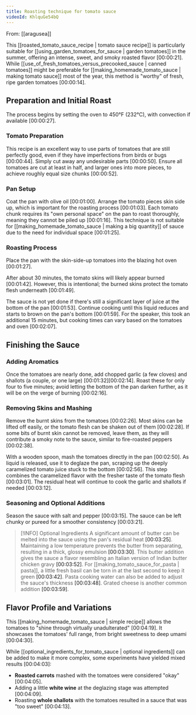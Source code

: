 ```yaml
---
title: Roasting technique for tomato sauce
videoId: KhlquGe54bQ
---
```


From: [[aragusea]] <br/> 

This [[roasted_tomato_sauce_recipe | tomato sauce recipe]] is particularly suitable for [[using_garden_tomatoes_for_sauce | garden tomatoes]] in the summer, offering an intense, sweet, and smoky roasted flavor <a class="yt-timestamp" data-t="00:00:21">[00:00:21]</a>. While [[use_of_fresh_tomatoes_versus_precooked_sauce | canned tomatoes]] might be preferable for [[making_homemade_tomato_sauce | making tomato sauce]] most of the year, this method is "worthy" of fresh, ripe garden tomatoes <a class="yt-timestamp" data-t="00:00:14">[00:00:14]</a>.

## Preparation and Initial Roast

The process begins by setting the oven to 450°F (232°C), with convection if available <a class="yt-timestamp" data-t="00:00:27">[00:00:27]</a>.

### Tomato Preparation
This recipe is an excellent way to use parts of tomatoes that are still perfectly good, even if they have imperfections from birds or bugs <a class="yt-timestamp" data-t="00:00:44">[00:00:44]</a>. Simply cut away any undesirable parts <a class="yt-timestamp" data-t="00:00:50">[00:00:50]</a>. Ensure all tomatoes are cut at least in half, and larger ones into more pieces, to achieve roughly equal size chunks <a class="yt-timestamp" data-t="00:00:52">[00:00:52]</a>.

### Pan Setup
Coat the pan with olive oil <a class="yt-timestamp" data-t="00:01:00">[00:01:00]</a>. Arrange the tomato pieces skin side up, which is important for the roasting process <a class="yt-timestamp" data-t="00:01:03">[00:01:03]</a>. Each tomato chunk requires its "own personal space" on the pan to roast thoroughly, meaning they cannot be piled up <a class="yt-timestamp" data-t="00:01:16">[00:01:16]</a>. This technique is not suitable for [[making_homemade_tomato_sauce | making a big quantity]] of sauce due to the need for individual space <a class="yt-timestamp" data-t="00:01:25">[00:01:25]</a>.

### Roasting Process
Place the pan with the skin-side-up tomatoes into the blazing hot oven <a class="yt-timestamp" data-t="00:01:27">[00:01:27]</a>.

After about 30 minutes, the tomato skins will likely appear burned <a class="yt-timestamp" data-t="00:01:42">[00:01:42]</a>. However, this is intentional; the burned skins protect the tomato flesh underneath <a class="yt-timestamp" data-t="00:01:49">[00:01:49]</a>.

The sauce is not yet done if there's still a significant layer of juice at the bottom of the pan <a class="yt-timestamp" data-t="00:01:53">[00:01:53]</a>. Continue cooking until this liquid reduces and starts to brown on the pan's bottom <a class="yt-timestamp" data-t="00:01:59">[00:01:59]</a>. For the speaker, this took an additional 15 minutes, but cooking times can vary based on the tomatoes and oven <a class="yt-timestamp" data-t="00:02:07">[00:02:07]</a>.

## Finishing the Sauce

### Adding Aromatics
Once the tomatoes are nearly done, add chopped garlic (a few cloves) and shallots (a couple, or one large) <a class="yt-timestamp" data-t="00:01:32">[00:01:32]</a><a class="yt-timestamp" data-t="00:02:14">[00:02:14]</a>. Roast these for only four to five minutes; avoid letting the bottom of the pan darken further, as it will be on the verge of burning <a class="yt-timestamp" data-t="00:02:16">[00:02:16]</a>.

### Removing Skins and Mashing
Remove the burnt skins from the tomatoes <a class="yt-timestamp" data-t="00:02:26">[00:02:26]</a>. Most skins can be lifted off easily, or the tomato flesh can be shaken out of them <a class="yt-timestamp" data-t="00:02:28">[00:02:28]</a>. If some bits of burnt skin cannot be removed, leave them, as they will contribute a smoky note to the sauce, similar to fire-roasted peppers <a class="yt-timestamp" data-t="00:02:38">[00:02:38]</a>.

With a wooden spoon, mash the tomatoes directly in the pan <a class="yt-timestamp" data-t="00:02:50">[00:02:50]</a>. As liquid is released, use it to deglaze the pan, scraping up the deeply caramelized tomato juice stuck to the bottom <a class="yt-timestamp" data-t="00:02:56">[00:02:56]</a>. This step combines the caramelized flavor with the fresher taste of the tomato flesh <a class="yt-timestamp" data-t="00:03:01">[00:03:01]</a>. The residual heat will continue to cook the garlic and shallots if needed <a class="yt-timestamp" data-t="00:03:12">[00:03:12]</a>.

### Seasoning and Optional Additions
Season the sauce with salt and pepper <a class="yt-timestamp" data-t="00:03:15">[00:03:15]</a>. The sauce can be left chunky or pureed for a smoother consistency <a class="yt-timestamp" data-t="00:03:21">[00:03:21]</a>.

> [!INFO] Optional Ingredients
> A significant amount of butter can be melted into the sauce using the pan's residual heat <a class="yt-timestamp" data-t="00:03:25">[00:03:25]</a>. Maintaining a low temperature prevents the butter from separating, resulting in a thick, glossy emulsion <a class="yt-timestamp" data-t="00:03:30">[00:03:30]</a>. This butter addition gives the sauce a flavor resembling an Italian version of Indian butter chicken gravy <a class="yt-timestamp" data-t="00:03:52">[00:03:52]</a>. For [[making_tomato_sauce_for_pasta | pasta]], a little fresh basil can be torn in at the last second to keep it green <a class="yt-timestamp" data-t="00:03:42">[00:03:42]</a>. Pasta cooking water can also be added to adjust the sauce's thickness <a class="yt-timestamp" data-t="00:03:48">[00:03:48]</a>. Grated cheese is another common addition <a class="yt-timestamp" data-t="00:03:59">[00:03:59]</a>.

## Flavor Profile and Variations

This [[making_homemade_tomato_sauce | simple recipe]] allows the tomatoes to "shine through virtually unadulterated" <a class="yt-timestamp" data-t="00:04:19">[00:04:19]</a>. It showcases the tomatoes' full range, from bright sweetness to deep umami <a class="yt-timestamp" data-t="00:04:30">[00:04:30]</a>.

While [[optional_ingredients_for_tomato_sauce | optional ingredients]] can be added to make it more complex, some experiments have yielded mixed results <a class="yt-timestamp" data-t="00:04:03">[00:04:03]</a>:
*   **Roasted carrots** mashed with the tomatoes were considered "okay" <a class="yt-timestamp" data-t="00:04:05">[00:04:05]</a>.
*   Adding a little **white wine** at the deglazing stage was attempted <a class="yt-timestamp" data-t="00:04:09">[00:04:09]</a>.
*   Roasting **whole shallots** with the tomatoes resulted in a sauce that was "too sweet" <a class="yt-timestamp" data-t="00:04:13">[00:04:13]</a>.